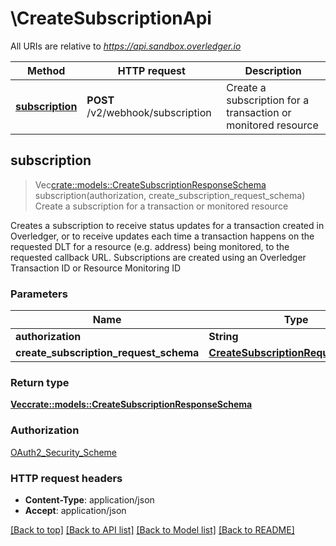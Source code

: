 # \CreateSubscriptionApi

All URIs are relative to *https://api.sandbox.overledger.io*

Method | HTTP request | Description
------------- | ------------- | -------------
[**subscription**](CreateSubscriptionApi.md#subscription) | **POST** /v2/webhook/subscription | Create a subscription for a transaction or monitored resource 



## subscription

> Vec<crate::models::CreateSubscriptionResponseSchema> subscription(authorization, create_subscription_request_schema)
Create a subscription for a transaction or monitored resource 

Creates a subscription to receive status updates for a transaction created in Overledger, or to receive updates each time a transaction happens on the requested DLT for a resource (e.g. address) being monitored, to the requested callback URL.  Subscriptions are created using an Overledger Transaction ID or Resource Monitoring ID

### Parameters


Name | Type | Description  | Required | Notes
------------- | ------------- | ------------- | ------------- | -------------
**authorization** | **String** |  | [required] |
**create_subscription_request_schema** | [**CreateSubscriptionRequestSchema**](CreateSubscriptionRequestSchema.md) |  | [required] |

### Return type

[**Vec<crate::models::CreateSubscriptionResponseSchema>**](CreateSubscriptionResponseSchema.md)

### Authorization

[OAuth2_Security_Scheme](../README.md#OAuth2_Security_Scheme)

### HTTP request headers

- **Content-Type**: application/json
- **Accept**: application/json

[[Back to top]](#) [[Back to API list]](../README.md#documentation-for-api-endpoints) [[Back to Model list]](../README.md#documentation-for-models) [[Back to README]](../README.md)


